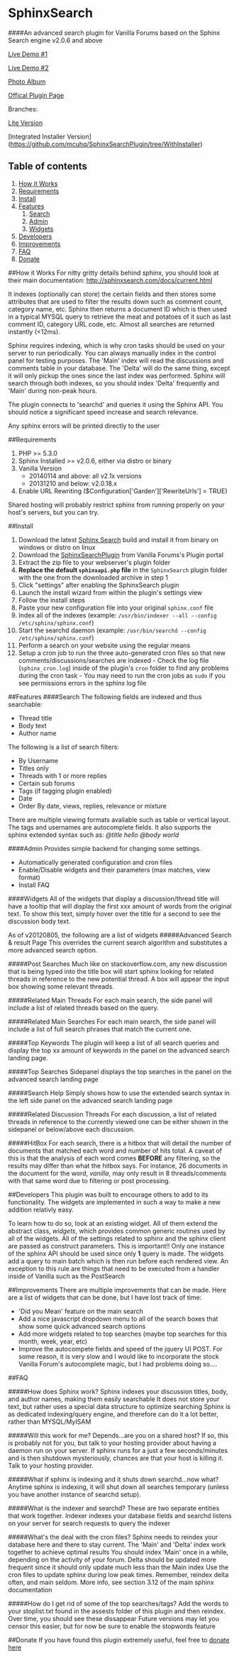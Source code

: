 SphinxSearch
============

####An advanced search plugin for Vanilla Forums based on the Sphinx Search engine v2.0.6 and above

[Live Demo #1](https://forums.robertsspaceindustries.com/search?Search=search)

[Live Demo #2](http://homebrewforums.net/search?Search=beer)

[Photo Album](http://imgur.com/a/jQ5WE#1)

[Offical Plugin Page](http://vanillaforums.org/addon/sphinxsearch-plugin)

Branches:

[Lite Version](https://github.com/mcuhq/SphinxSearchPlugin/tree/SphinxSearchLite)

[Integrated Installer Version] (https://github.com/mcuhq/SphinxSearchPlugin/tree/WithInstaller)

Table of contents
-----------------

1. [How it Works](#how-it-works)
2. [Requirements](#requirements)
3. [Install](#install)
4. [Features](#features)
	1. [Search](#search)
	2. [Admin](#admin)
	3. [Widgets](#widgets)
5. [Developers](#developers)
6. [Improvements](#improvements)
7. [FAQ](#faq)
8. [Donate](#donate)

##How it Works
For nitty gritty details behind sphinx, you should look at their main documentation: http://sphinxsearch.com/docs/current.html

It indexes (optionally can store) the certain fields and then stores some attributes that are used to filter the results down such as comment count, category name, etc. Sphinx then returns a document ID which is then used in a typical MYSQL query to retrieve the meat and potatoes of it such as last comment ID, category URL code, etc. Almost all searches are returned instantly (<12ms).

Sphinx requires indexing, which is why cron tasks should be used on your server to run periodically. You can always manually index in the control panel for testing purposes. The 'Main' index will read the discussions and comments table in your database. The 'Delta' will do the same thing, except it will only pickup the ones since the last index was performed. Sphinx will search through both indexes, so you should index 'Delta' frequently and 'Main' during non-peak hours.

The plugin connects to 'searchd' and queries it using the Sphinx API. You should notice a significant speed increase and search relevance.

Any sphinx errors will be printed directly to the user

##Requirements

 1. PHP >= 5.3.0
 2. Sphinx Installed >= v2.0.6, either via distro or binary
 3. Vanilla Version
    - 20140114 and above: all v2.1x versions
    - 20131210 and below: v2.0.18.x
 4. Enable URL Rewriting ($Configuration['Garden']['RewriteUrls'] = TRUE)

Shared hosting will probably restrict sphinx from running properly on your host's servers, but you can try.

##Install
 1. Download the latest [Sphinx Search](http://sphinxsearch.com/downloads/) build and install it from binary on windows or distro on linux
 2. Download the [SphinxSearchPlugin](http://vanillaforums.org/addon/sphinxsearch-plugin) from Vanilla Forums's Plugin portal
 3. Extract the zip file to your webserver's plugin folder
 4. **Replace the default `sphinxapi.php` file** in the `SphinxSearch` plugin folder with the one from the downloaded archive in step 1
 5. Click "settings" after enabling the SphinxSearch plugin
 6. Launch the install wizard from within the plugin's settings view
 7. Follow the install steps
 8. Paste your new configuration file into your original `sphinx.conf` file
 9. Index all of the indexes (example: `/usr/bin/indexer --all --config /etc/sphinx/sphinx.conf`)
 10. Start the searchd daemon (example: `/usr/bin/searchd --config /etc/sphinx/sphinx.conf`)
 11. Perform a search on your website using the regular means
 12. Setup a cron job to run the three auto-generated cron files so that new comments/discussions/searches are indexed
    - Check the log file (`sphinx_cron.log`) inside of the plugin's `cron` folder to find any problems during the cron task
    - You may need to run the cron jobs as `sudo` if you see permissions errors in the sphinx log file


##Features
####Search
The following fields are indexed and thus searchable:
   * Thread title
   * Body text
   * Author name

The following is a list of search filters:
  * By Username
  * Titles only
  * Threads with 1 or more replies
  * Certain sub forums
  * Tags (if tagging plugin enabled)
  * Date
  * Order By date, views, replies, relevance or mixture

There are multiple viewing formats avaliable such as table or vertical layout. The tags and usernames are autocomplete fields. It also supports the sphinx extended syntax such as: *@title hello @body world*

####Admin
Provides simple backend for changing some settings.
  * Automatically generated configuration and cron files
  * Enable/Disable widgets and their parameters (max matches, view format)
  * Install FAQ

####Widgets
All of the widgets that display a discussion/thread title will have a tooltip that will display the first xxx amount of words from the original text. To show this text, simply hover over the title for a second to see the discussion body text.

As of v20120805, the following are a list of widgets
#####Advanced Search & result Page
This overrides the current search algorithm and substitutes a more advanced search option.

#####Post Searches
Much like on stackoverflow.com, any new discussion that is being typed into the title box will start sphinx looking for related threads in reference to the new potential thread. A box will appear the input box showing some relevant threads.

#####Related Main Threads
For each main search, the side panel will include a list of related threads based on the query.

#####Related Main Searches
For each main search, the side panel will include a list of full search phrases that match the current one.

#####Top Keywords
The plugin will keep a list of all search queries and display the top xx amount of keywords in the panel on the advanced search landing page.

#####Top Searches
Sidepanel displays the top searches in the panel on the advanced search landing page

#####Search Help
Simply shows how to use the extended search syntax in the left side panel on the advanced search landing page

#####Related Discussion Threads
For each discussion, a list of related threads in reference to the currently viewed one can be either shown in the sidepanel or below/above each discussion.

#####HitBox
For each search, there is a hitbox that will detail the number of documents that matched each word and number of hits total. A caveat of this is that the analysis of each word comes **BEFORE** any filtering, so the results may differ than what the hitbox says. For instance, 26 documents in the document for the word, *vanilla*, may only result in 8 threads/comments with that same word due to filtering or post processing.

##Developers
This plugin was built to encourage others to add to its functionality. The widgets are implemented in such a way to make a new addition relativly easy.

To learn how to do so, look at an existing widget. All of them extend the abstract class, *widgets*, which provides common generic routines used by all of the widgets. All of the settings related to sphinx and the sphinx client are passed as construct parameters. This is important!! Only one instance of the sphinx API should be used since only **1** query is made. The widgets add a query to main batch which is then run before each rendered view. An exception to this rule are things that need to be executed from a handler inside of Vanilla such as the PostSearch

##Improvements
There are multiple improvements that can be made. Here are a list of widgets that can be done, but I have lost track of time:

   *  'Did you Mean' feature on the main search
   *  Add a nice javascript dropdown menu to all of the search boxes that show some quick advanced search options
   *  Add more widgets related to top searches (maybe top searches for this month, week, year, etc)
   *  Improve the autocompete fields and speed of the jquery UI POST. For some reason, it is very slow and I would like to incorporate the stock Vanilla Forum's autocomplete magic, but I had problems doing so....


##FAQ

#####How does Sphinx work?
Sphinx indexes your discussion titles, body, and author names, making them easily searchable
It does not store your text, but rather uses a special data structure to optimize searching
Sphinx is as dedicated indexing/query engine, and therefore can do it a lot better, rather than MYSQL/MyISAM

#####Will this work for me?
Depends...are you on a shared host? If so, this is probably not for you, but talk to your hosting provider about having a daemon run on your server.
If sphinx runs for a just a few seconds/minutes and is then shutdown mysteriously, chances are that your host is killing it. Talk to your hosting provider.

#####What if sphinx is indexing and it shuts down searchd...now what?
Anytime sphinx is indexing, it will shut down all searches temporary (unless you have another instance of searchd setup).

#####What is the indexer and searchd?
These are two separate entities that work together. Indexer indexes your database fields and searchd listens on your server for search requests to query the indexer

#####What's the deal with the cron files?
Sphinx needs to reindex your database here and there to stay current. The 'Main' and 'Delta' index work together to achieve optimal results
You should index 'Main' once in a while, depending on the activity of your forum. Delta should be updated more frequent since it should only update much less than the Main index
Use the cron files to update sphinx during low peak times. Remember, reindex delta often, and main seldom. More info, see section 3.12 of the main sphinx documentation

#####How do I get rid of some of the top searches/tags?
Add the words to your stoplist.txt found in the assests folder of this plugin and then reindex. Over time, you should see these dissappear
Future versions may let you censor this easier, but for now be sure to enable the stopwords feature

##Donate
If you have found this plugin extremely useful, feel free to [donate here](https://www.paypal.com/cgi-bin/webscr?cmd=_donations&business=kapotchy%40gmail%2ecom&lc=US&item_name=Sphinx%20Search&no_note=0&currency_code=USD&bn=PP%2dDonationsBF%3abtn_donateCC_LG%2egif%3aNonHostedGuest)

